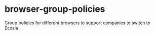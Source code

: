# browser-group-policies
Group policies for different browsers to support companies to switch to Ecosia
